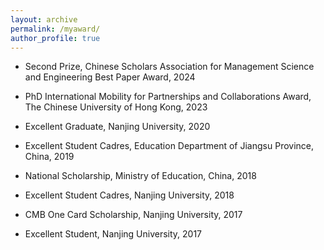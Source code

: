 ```yaml
---
layout: archive
permalink: /myaward/
author_profile: true
---
```

		
- Second Prize, Chinese Scholars Association for Management Science and Engineering Best Paper Award, 2024
		
- PhD International Mobility for Partnerships and Collaborations Award, The Chinese University of Hong Kong, 2023
		
- Excellent Graduate, Nanjing University, 2020

- Excellent Student Cadres, Education Department of Jiangsu Province, China, 2019		

- National Scholarship, Ministry of Education, China, 2018

- Excellent Student Cadres, Nanjing University, 2018
		
- CMB One Card Scholarship, Nanjing University, 2017
		
- Excellent Student, Nanjing University, 2017

